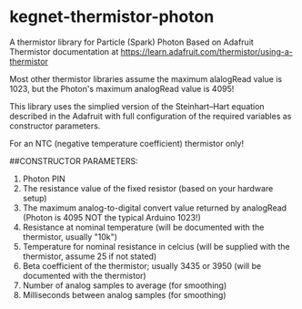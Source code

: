 # kegnet-thermistor-photon
A thermistor library for Particle (Spark) Photon
Based on Adafruit Thermistor documentation at https://learn.adafruit.com/thermistor/using-a-thermistor

Most other thermistor libraries assume the maximum alalogRead value is 1023, but
the Photon's maximum analogRead value is 4095!

This library uses the simplied version of the Steinhart–Hart equation described in the
Adafruit with full configuration of the required variables as constructor parameters.

For an NTC (negative temperature coefficient) thermistor only!

##CONSTRUCTOR PARAMETERS:

1. Photon PIN
2. The resistance value of the fixed resistor (based on your hardware setup)
3. The maximum analog-to-digital convert value returned by analogRead (Photon is 4095 NOT the typical Arduino 1023!)
4. Resistance at nominal temperature (will be documented with the thermistor, usually "10k")
5. Temperature for nominal resistance in celcius (will be supplied with the thermistor, assume 25 if not stated)
6. Beta coefficient of the thermistor; usually 3435 or 3950 (will be documented with the thermistor)
7. Number of analog samples to average (for smoothing)
8. Milliseconds between analog samples (for smoothing)
